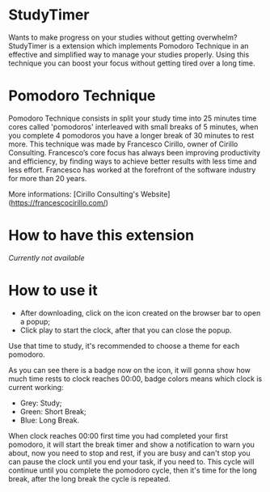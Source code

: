 # StudyTimer
Wants to make progress on your studies without getting overwhelm? StudyTimer is a extension which implements Pomodoro Technique in an effective and simplified way to manage your studies properly. Using this technique you can boost your focus without getting tired over a long time.

# Pomodoro Technique
Pomodoro Technique consists in split your study time into 25 minutes time cores called 'pomodoros' interleaved with small breaks of 5 minutes, when you complete 4 pomodoros you have a longer break of 30 minutes to rest more.
This technique was made by Francesco Cirillo, owner of Cirillo Consulting. Francesco’s core focus has always been improving productivity and efficiency, by finding ways to achieve better results with less time and less effort. 
Francesco has worked at the forefront of the software industry for more than 20 years.

More informations: [Cirillo Consulting's Website] (https://francescocirillo.com/)

# How to have this extension
*Currently not available*

# How to use it
- After downloading, click on the icon created on the browser bar to open a popup;
- Click play to start the clock, after that you can close the popup.

Use that time to study, it's recommended to choose a theme for each pomodoro.

As you can see there is a badge now on the icon, it will gonna show how much time rests to clock reaches 00:00, badge colors means which clock is current working: 
- Grey: Study;
- Green: Short Break;
- Blue: Long Break. 

When clock reaches 00:00 first time you had completed your first pomodoro, it will start the break timer and show a notification to warn you about, now you need to stop and rest, if you are busy and can't stop you can pause the clock until you end your task, if you need to. This cycle will continue until you complete the pomodoro cycle, then it's time for the long break, after the long break the cycle is repeated.
